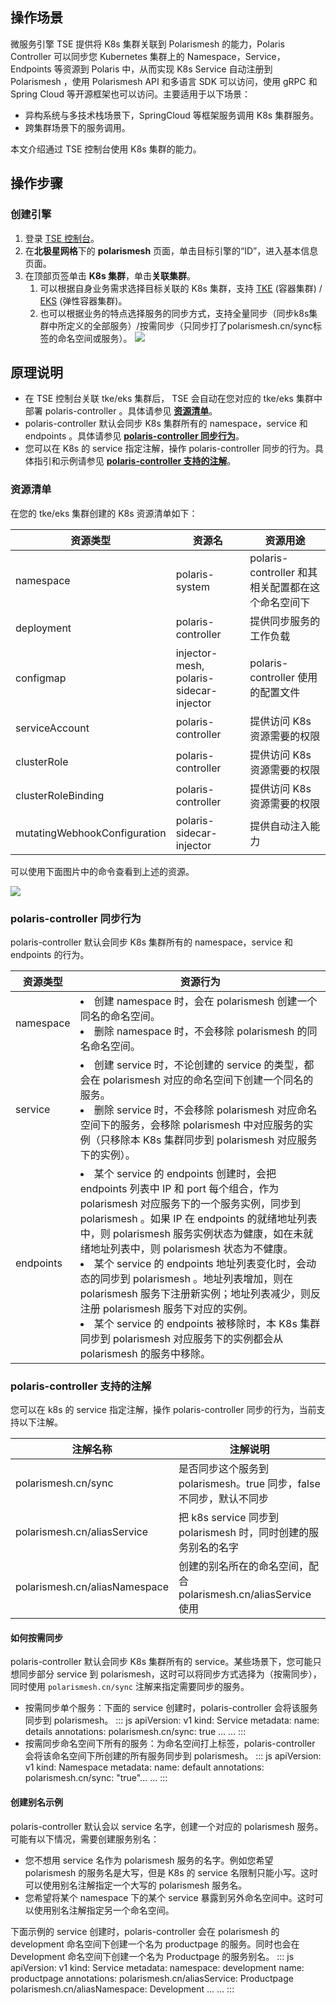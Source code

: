 ## 操作场景

微服务引擎 TSE 提供将 K8s 集群关联到 Polarismesh 的能力，Polaris Controller 可以同步您 Kubernetes 集群上的 Namespace，Service，Endpoints 等资源到 Polaris 中，从而实现 K8s Service 自动注册到 Polarismesh ，使用 Polarismesh API 和多语言 SDK 可以访问，使用 gRPC 和 Spring Cloud 等开源框架也可以访问。主要适用于以下场景：

- 异构系统与多技术栈场景下，SpringCloud 等框架服务调用 K8s 集群服务。
- 跨集群场景下的服务调用。

本文介绍通过 TSE 控制台使用 K8s 集群的能力。


## 操作步骤

### 创建引擎

1. 登录 [TSE 控制台](https://console.cloud.tencent.com/tse)。
2. 在**北极星网格**下的 **polarismesh** 页面，单击目标引擎的“ID”，进入基本信息页面。
3. 在顶部页签单击 **K8s 集群**，单击**关联集群**。
   1. 可以根据自身业务需求选择目标关联的 K8s 集群，支持 [TKE](https://cloud.tencent.com/product/tke) (容器集群) / [EKS](https://cloud.tencent.com/product/eks) (弹性容器集群)。
   2. 也可以根据业务的特点选择服务的同步方式，支持全量同步（同步k8s集群中所定义的全部服务）/按需同步（只同步打了polarismesh.cn/sync标签的命名空间或服务）。
![](https://qcloudimg.tencent-cloud.cn/raw/ee8707c1c99b51050ce87fb11cdd9c7e.png)


## 原理说明

- 在 TSE 控制台关联 tke/eks 集群后， TSE 会自动在您对应的 tke/eks 集群中部署 polaris-controller 。具体请参见 **[资源清单](#sourceList)**。
- polaris-controller 默认会同步 K8s 集群所有的 namespace，service 和 endpoints 。具体请参见 **[polaris-controller 同步行为](#act)**。
- 您可以在 K8s 的 service 指定注解，操作 polaris-controller 同步的行为。具体指引和示例请参见 **[polaris-controller 支持的注解](#msg)**。

[](id:sourceList)

### 资源清单

在您的 tke/eks 集群创建的 K8s 资源清单如下：

<table>
    <thead>
    <tr>
        <th>资源类型</th>
        <th>资源名</th>
        <th>资源用途</th>
    </tr>
    </thead>
    <tbody>
    <tr>
        <td>namespace</td>
        <td>polaris-system</td>
        <td>polaris-controller 和其相关配置都在这个命名空间下</td>
    </tr>
    <tr>
        <td>deployment</td>
        <td>polaris-controller</td>
        <td>提供同步服务的工作负载</td>
    </tr>
    <tr>
        <td>configmap</td>
        <td>injector-mesh, polaris-sidecar-injector</td>
        <td>polaris-controller 使用的配置文件</td>
    </tr>
    <tr>
        <td>serviceAccount</td>
        <td>polaris-controller</td>
        <td>提供访问 K8s 资源需要的权限</td>
    </tr>
    <tr>
        <td>clusterRole</td>
        <td>polaris-controller</td>
        <td>提供访问 K8s 资源需要的权限</td>
    </tr>
    <tr>
        <td>clusterRoleBinding</td>
        <td>polaris-controller</td>
        <td>提供访问 K8s 资源需要的权限</td>
    </tr>
    <tr>
        <td>mutatingWebhookConfiguration</td>
        <td>polaris-sidecar-injector</td>
        <td>提供自动注入能力</td>
    </tr>
    </tbody>
</table>


可以使用下面图片中的命令查看到上述的资源。

![](https://qcloudimg.tencent-cloud.cn/raw/56445f32bd15e36d9c68a25feeca2852.png)

[](id:act)

### polaris-controller 同步行为

polaris-controller 默认会同步 K8s 集群所有的 namespace，service 和 endpoints 的行为。

<table>
    <thead>
    <tr>
        <th>资源类型</th>
        <th>资源行为</th>
    </tr>
    </thead>
    <tbody>
    <tr>
        <td>namespace</td>
        <td><li>创建 namespace 时，会在 polarismesh 创建一个同名的命名空间。</li>
            <li>删除 namespace 时，不会移除 polarismesh 的同名命名空间。</li></td>
    </tr>
    <tr>
        <td>service</td>
        <td><li>创建 service 时，不论创建的 service 的类型，都会在 polarismesh 对应的命名空间下创建一个同名的服务。</li>
            <li>删除 service 时，不会移除 polarismesh 对应命名空间下的服务，会移除 polarismesh 中对应服务的实例（只移除本 K8s 集群同步到 polarismesh 对应服务下的实例）。</li></td>
    </tr>
    <tr>
        <td>endpoints</td>
        <td><li>某个 service 的 endpoints 创建时，会把 endpoints 列表中 IP 和 port 每个组合，作为 polarismesh 对应服务下的一个服务实例，同步到 polarismesh 。如果 IP 在 endpoints 的就绪地址列表中，则 polarismesh 服务实例状态为健康，如在未就绪地址列表中，则 polarismesh 状态为不健康。</li>
            <li>某个 service 的 endpoints 地址列表变化时，会动态的同步到 polarismesh 。地址列表增加，则在 polarismesh 服务下注册新实例；地址列表减少，则反注册 polarismesh 服务下对应的实例。</li>
            <li>某个 service 的 endpoints 被移除时，本 K8s 集群同步到 polarismesh 对应服务下的实例都会从 polarismesh 的服务中移除。</li></td>
    </tr>
    </tbody>
</table>


[](id:msg)

### polaris-controller 支持的注解

您可以在 k8s 的 service 指定注解，操作 polaris-controller 同步的行为，当前支持以下注解。

| 注解名称                      | 注解说明                                                     |
| ----------------------------- | ------------------------------------------------------------ |
| polarismesh.cn/sync           | 是否同步这个服务到 polarismesh。true 同步，false 不同步，默认不同步 |
| polarismesh.cn/aliasService   | 把 k8s service 同步到 polarismesh 时，同时创建的服务别名的名字 |
| polarismesh.cn/aliasNamespace | 创建的别名所在的命名空间，配合 polarismesh.cn/aliasService 使用 |


#### 如何按需同步

polaris-controller 默认会同步 K8s 集群所有的 service。某些场景下，您可能只想同步部分 service 到 polarismesh，这时可以将同步方式选择为（按需同步），同时使用 `polarismesh.cn/sync` 注解来指定需要同步的服务。

- 按需同步单个服务：下面的 service 创建时，polaris-controller 会将该服务同步到 polarismesh。
  <dx-codeblock>
  :::  js
  apiVersion: v1
  kind: Service
  metadata:
    name: details
    annotations:
      polarismesh.cn/sync: true
  ... ...
  :::
  </dx-codeblock>
- 按需同步命名空间下所有的服务：为命名空间打上标签，polaris-controller 会将该命名空间下所创建的所有服务同步到 polarismesh。
  <dx-codeblock>
  :::  js
  apiVersion: v1
  kind: Namespace
  metadata:
    name: default
    annotations:
      polarismesh.cn/sync: "true"... ...
  :::
  </dx-codeblock>


#### 创建别名示例

polaris-controller 默认会以 service 名字，创建一个对应的 polarismesh 服务。可能有以下情况，需要创建服务别名：

- 您不想用 service 名作为 polarismesh 服务的名字。例如您希望 polarismesh 的服务名是大写，但是 K8s 的 service 名限制只能小写。这时可以使用别名注解指定一个大写的 polarismesh 服务名。
- 您希望将某个 namespace 下的某个 service 暴露到另外命名空间中。这时可以使用别名注解指定另一个命名空间。

下面示例的 service 创建时，polaris-controller 会在 polarismesh 的 development 命名空间下创建一个名为 productpage 的服务。同时也会在 Development 命名空间下创建一个名为 Productpage 的服务别名。
<dx-codeblock>
:::  js
apiVersion: v1
kind: Service
metadata:
  namespace: development
  name: productpage
  annotations:
    polarismesh.cn/aliasService: Productpage
    polarismesh.cn/aliasNamespace: Development
... ...
:::
</dx-codeblock>
